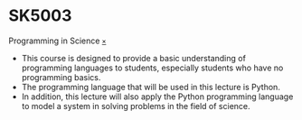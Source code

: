 # SK5003
Programming in Science [`×`](https://akademik.itb.ac.id/app/dosen:197312011999031002/kurikulum/silabus/43922/view)

+ This course is designed to provide a basic understanding of programming languages to students, especially students who have no programming basics.
+ The programming language that will be used in this lecture is Python.
+ In addition, this lecture will also apply the Python programming language to model a system in solving problems in the field of science.
